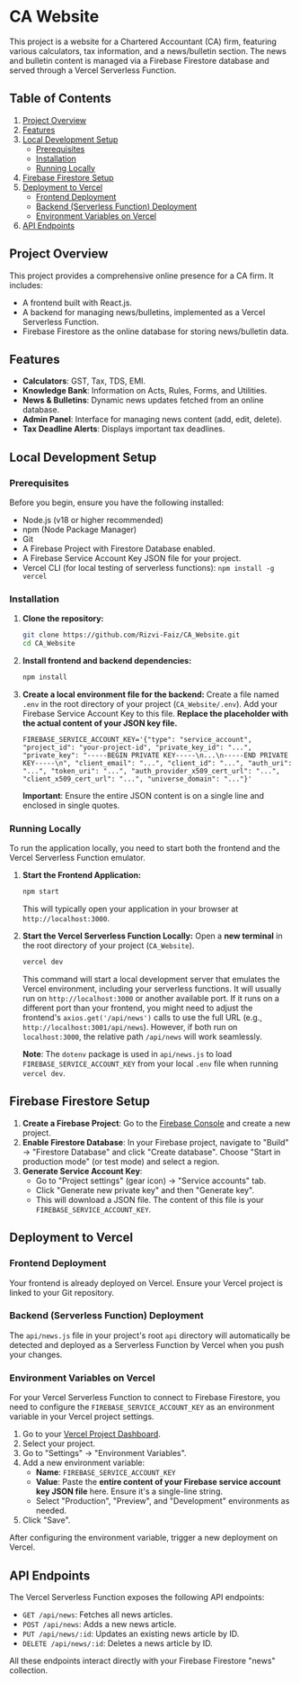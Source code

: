 # CA Website

This project is a website for a Chartered Accountant (CA) firm, featuring various calculators, tax information, and a news/bulletin section. The news and bulletin content is managed via a Firebase Firestore database and served through a Vercel Serverless Function.

## Table of Contents

1.  [Project Overview](#project-overview)
2.  [Features](#features)
3.  [Local Development Setup](#local-development-setup)
    *   [Prerequisites](#prerequisites)
    *   [Installation](#installation)
    *   [Running Locally](#running-locally)
4.  [Firebase Firestore Setup](#firebase-firestore-setup)
5.  [Deployment to Vercel](#deployment-to-vercel)
    *   [Frontend Deployment](#frontend-deployment)
    *   [Backend (Serverless Function) Deployment](#backend-serverless-function-deployment)
    *   [Environment Variables on Vercel](#environment-variables-on-vercel)
6.  [API Endpoints](#api-endpoints)

## Project Overview

This project provides a comprehensive online presence for a CA firm. It includes:
*   A frontend built with React.js.
*   A backend for managing news/bulletins, implemented as a Vercel Serverless Function.
*   Firebase Firestore as the online database for storing news/bulletin data.

## Features

*   **Calculators**: GST, Tax, TDS, EMI.
*   **Knowledge Bank**: Information on Acts, Rules, Forms, and Utilities.
*   **News & Bulletins**: Dynamic news updates fetched from an online database.
*   **Admin Panel**: Interface for managing news content (add, edit, delete).
*   **Tax Deadline Alerts**: Displays important tax deadlines.

## Local Development Setup

### Prerequisites

Before you begin, ensure you have the following installed:
*   Node.js (v18 or higher recommended)
*   npm (Node Package Manager)
*   Git
*   A Firebase Project with Firestore Database enabled.
*   A Firebase Service Account Key JSON file for your project.
*   Vercel CLI (for local testing of serverless functions): `npm install -g vercel`

### Installation

1.  **Clone the repository:**
    ```bash
    git clone https://github.com/Rizvi-Faiz/CA_Website.git
    cd CA_Website
    ```

2.  **Install frontend and backend dependencies:**
    ```bash
    npm install
    ```

3.  **Create a local environment file for the backend:**
    Create a file named `.env` in the root directory of your project (`CA_Website/.env`).
    Add your Firebase Service Account Key to this file. **Replace the placeholder with the actual content of your JSON key file.**
    ```
    FIREBASE_SERVICE_ACCOUNT_KEY='{"type": "service_account", "project_id": "your-project-id", "private_key_id": "...", "private_key": "-----BEGIN PRIVATE KEY-----\n...\n-----END PRIVATE KEY-----\n", "client_email": "...", "client_id": "...", "auth_uri": "...", "token_uri": "...", "auth_provider_x509_cert_url": "...", "client_x509_cert_url": "...", "universe_domain": "..."}'
    ```
    **Important**: Ensure the entire JSON content is on a single line and enclosed in single quotes.

### Running Locally

To run the application locally, you need to start both the frontend and the Vercel Serverless Function emulator.

1.  **Start the Frontend Application:**
    ```bash
    npm start
    ```
    This will typically open your application in your browser at `http://localhost:3000`.

2.  **Start the Vercel Serverless Function Locally:**
    Open a **new terminal** in the root directory of your project (`CA_Website`).
    ```bash
    vercel dev
    ```
    This command will start a local development server that emulates the Vercel environment, including your serverless functions. It will usually run on `http://localhost:3000` or another available port. If it runs on a different port than your frontend, you might need to adjust the frontend's `axios.get('/api/news')` calls to use the full URL (e.g., `http://localhost:3001/api/news`). However, if both run on `localhost:3000`, the relative path `/api/news` will work seamlessly.

    **Note**: The `dotenv` package is used in `api/news.js` to load `FIREBASE_SERVICE_ACCOUNT_KEY` from your local `.env` file when running `vercel dev`.

## Firebase Firestore Setup

1.  **Create a Firebase Project**: Go to the [Firebase Console](https://console.firebase.google.com/) and create a new project.
2.  **Enable Firestore Database**: In your Firebase project, navigate to "Build" -> "Firestore Database" and click "Create database". Choose "Start in production mode" (or test mode) and select a region.
3.  **Generate Service Account Key**:
    *   Go to "Project settings" (gear icon) -> "Service accounts" tab.
    *   Click "Generate new private key" and then "Generate key".
    *   This will download a JSON file. The content of this file is your `FIREBASE_SERVICE_ACCOUNT_KEY`.

## Deployment to Vercel

### Frontend Deployment

Your frontend is already deployed on Vercel. Ensure your Vercel project is linked to your Git repository.

### Backend (Serverless Function) Deployment

The `api/news.js` file in your project's root `api` directory will automatically be detected and deployed as a Serverless Function by Vercel when you push your changes.

### Environment Variables on Vercel

For your Vercel Serverless Function to connect to Firebase Firestore, you need to configure the `FIREBASE_SERVICE_ACCOUNT_KEY` as an environment variable in your Vercel project settings.

1.  Go to your [Vercel Project Dashboard](https://vercel.com/dashboard).
2.  Select your project.
3.  Go to "Settings" -> "Environment Variables".
4.  Add a new environment variable:
    *   **Name**: `FIREBASE_SERVICE_ACCOUNT_KEY`
    *   **Value**: Paste the **entire content of your Firebase service account key JSON file** here. Ensure it's a single-line string.
    *   Select "Production", "Preview", and "Development" environments as needed.
5.  Click "Save".

After configuring the environment variable, trigger a new deployment on Vercel.

## API Endpoints

The Vercel Serverless Function exposes the following API endpoints:

*   `GET /api/news`: Fetches all news articles.
*   `POST /api/news`: Adds a new news article.
*   `PUT /api/news/:id`: Updates an existing news article by ID.
*   `DELETE /api/news/:id`: Deletes a news article by ID.

All these endpoints interact directly with your Firebase Firestore "news" collection.
